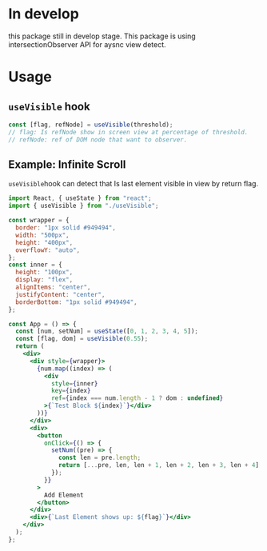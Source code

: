 # In develop

this package still in develop stage. This package is using intersectionObserver API for aysnc view detect.

# Usage

## `useVisible` hook

```js
const [flag, refNode] = useVisible(threshold);
// flag: Is refNode show in screen view at percentage of threshold.
// refNode: ref of DOM node that want to observer.
```

## Example: Infinite Scroll

`useVisible`hook can detect that Is last element visible in view by return flag.

```jsx
import React, { useState } from "react";
import { useVisible } from "./useVisible";

const wrapper = {
  border: "1px solid #949494",
  width: "500px",
  height: "400px",
  overflowY: "auto",
};
const inner = {
  height: "100px",
  display: "flex",
  alignItems: "center",
  justifyContent: "center",
  borderBottom: "1px solid #949494",
};

const App = () => {
  const [num, setNum] = useState([0, 1, 2, 3, 4, 5]);
  const [flag, dom] = useVisible(0.55);
  return (
    <div>
      <div style={wrapper}>
        {num.map((index) => (
          <div
            style={inner}
            key={index}
            ref={index === num.length - 1 ? dom : undefined}
          >{`Test Block ${index}`}</div>
        ))}
      </div>
      <div>
        <button
          onClick={() => {
            setNum((pre) => {
              const len = pre.length;
              return [...pre, len, len + 1, len + 2, len + 3, len + 4];
            });
          }}
        >
          Add Element
        </button>
      </div>
      <div>{`Last Element shows up: ${flag}`}</div>
    </div>
  );
};
```
